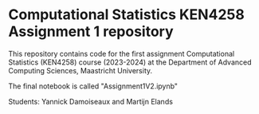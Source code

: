 # Computational Statistics KEN4258 Assignment 1 repository

This repository contains code for the first assignment Computational Statistics (KEN4258) course (2023-2024) at the Department of Advanced Computing Sciences, Maastricht University.

The final notebook is called "Assignment1V2.ipynb"

Students: Yannick Damoiseaux and Martijn Elands
